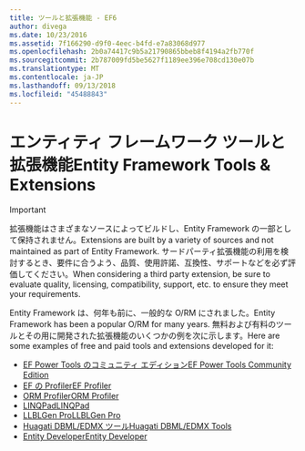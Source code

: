 ```yaml
---
title: ツールと拡張機能 - EF6
author: divega
ms.date: 10/23/2016
ms.assetid: 7f166290-d9f0-4eec-b4fd-e7a83068d977
ms.openlocfilehash: 2b0a74417c9b5a21790865bbeb8f4194a2fb770f
ms.sourcegitcommit: 2b787009fd5be5627f1189ee396e708cd130e07b
ms.translationtype: MT
ms.contentlocale: ja-JP
ms.lasthandoff: 09/13/2018
ms.locfileid: "45488843"
---
```

# <a name="entity-framework-tools--extensions"></a><span data-ttu-id="a8598-102">エンティティ フレームワーク ツールと拡張機能</span><span class="sxs-lookup"><span data-stu-id="a8598-102">Entity Framework Tools & Extensions</span></span>
> [!IMPORTANT]  
> <span data-ttu-id="a8598-103">拡張機能はさまざまなソースによってビルドし、Entity Framework の一部として保持されません。</span><span class="sxs-lookup"><span data-stu-id="a8598-103">Extensions are built by a variety of sources and not maintained as part of Entity Framework.</span></span> <span data-ttu-id="a8598-104">サードパーティ拡張機能の利用を検討するとき、要件に合うよう、品質、使用許諾、互換性、サポートなどを必ず評価してください。</span><span class="sxs-lookup"><span data-stu-id="a8598-104">When considering a third party extension, be sure to evaluate quality, licensing, compatibility, support, etc. to ensure they meet your requirements.</span></span>

<span data-ttu-id="a8598-105">Entity Framework は、何年も前に、一般的な O/RM にされました。</span><span class="sxs-lookup"><span data-stu-id="a8598-105">Entity Framework has been a popular O/RM for many years.</span></span> <span data-ttu-id="a8598-106">無料および有料のツールとその用に開発された拡張機能のいくつかの例を次に示します。</span><span class="sxs-lookup"><span data-stu-id="a8598-106">Here are some examples of free and paid tools and extensions developed for it:</span></span>    

- [<span data-ttu-id="a8598-107">EF Power Tools のコミュニティ エディション</span><span class="sxs-lookup"><span data-stu-id="a8598-107">EF Power Tools Community Edition</span></span>](https://marketplace.visualstudio.com/items?itemName=ErikEJ.EntityFramework6PowerToolsCommunityEdition)
- [<span data-ttu-id="a8598-108">EF の Profiler</span><span class="sxs-lookup"><span data-stu-id="a8598-108">EF Profiler</span></span>](https://efprof.com)  
- [<span data-ttu-id="a8598-109">ORM Profiler</span><span class="sxs-lookup"><span data-stu-id="a8598-109">ORM Profiler</span></span>](https://www.ormprofiler.com)  
- [<span data-ttu-id="a8598-110">LINQPad</span><span class="sxs-lookup"><span data-stu-id="a8598-110">LINQPad</span></span>](https://www.linqpad.net)  
- [<span data-ttu-id="a8598-111">LLBLGen Pro</span><span class="sxs-lookup"><span data-stu-id="a8598-111">LLBLGen Pro</span></span>](https://www.llblgen.com)  
- [<span data-ttu-id="a8598-112">Huagati DBML/EDMX ツール</span><span class="sxs-lookup"><span data-stu-id="a8598-112">Huagati DBML/EDMX Tools</span></span>](https://www.huagati.com/dbmltools)  
- [<span data-ttu-id="a8598-113">Entity Developer</span><span class="sxs-lookup"><span data-stu-id="a8598-113">Entity Developer</span></span>](https://www.devart.com/entitydeveloper)  
